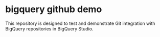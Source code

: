 # bigquery github demo

This repository is designed to test and demonstrate Git integration with BigQuery repositories in BigQuery Studio.

